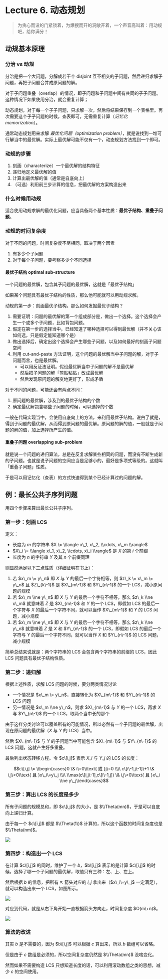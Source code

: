 
Lecture 6\. 动态规划
================



> 为贪心而设的门紧锁着，为爆搜而开的洞敞开着，一个声音高叫着：用动规吧，给你满分！


动规基本原理
------


### 分治 vs 动规


分治是把一个大问题，分解成若干个 disjoint 互不相交的子问题，然后递归求解子问题，再把子问题合并成原问题的解。


对于子问题重叠（overlap）的情况，即子问题和子问题中间有共同的子子问题。这种情况下如果使用分治，就会重复计算；


动态规划，对于每一个子子问题，只求解一次，然后将结果保存到一个表格里。再次需要这个子子问题的时候，查表即可，无需重复计算（*记忆化 memorization*）。


通常动态规划用来求解 *最优化问题（optimization problem）*，就是说找到一堆可行解当中的最优解。实际上最优解可能不仅有一个，动态规划方法找到一个即可。


### 动规的步骤


1. 刻画（characterize）一个最优解的结构特征
2. 递归地定义最优解的值
3. 计算出最优解的值（通常是自底向上）
4. （可选）利用前三步计算的信息，把最优解的方案构造出来


### 什么时候用动规


适合使用动规求解的最优化问题，应当具备两个基本性质：**最优子结构、重叠子问题**。


### 动规的时间复杂度


对于不同的问题，时间复杂度不尽相同，取决于两个因素


1. 有多少个子问题
2. 对于每个子问题，要考察多少个不同选择


#### 最优子结构 optimal sub\-structure


一个问题的最优解，包含其子问题的最优解，这就是「最优子结构」


如果某个问题具有最优子结构的性质，那么他可能就可以用动规求解。


动规的第一步：刻画最优子结构。那么如何发掘最优子结构？


1. 需要证明：问题的最优解的第一个组成部分是，做出一个选择。这个选择会产生一个或多个子问题，比如背包问题。
2. 假定在第一步的选择当中，已经知道了哪种选择可以得到最优解（并不关心该如何选，只是假定能知道哪个是）
3. 做出选择后，确定出这个选择会产生哪些子问题，以及如何最好的刻画子问题空间
4. 利用 cut\-and\-paste 方法证明，这个问题的最优解当中子问题的解，对于子问题而言，也是最优解。
	* 可以用反证法证明。假设最优解当中子问题的解不是最优解
	* 然后把子问题的解「剪贴粘贴」改成最优解
	* 然后发现原问题的解变地更好了，形成矛盾


对于不同的问题，可能还会有两点不同：


1. 原问题的最优解，涉及到的最优子结构的个数
2. 确定最优解包含哪些子问题的时候，可以选择的个数


一般在代码实现当中，会使用自底向上的方法，来利用最优子结构。说白了就是，得到子问题的最优解，从而得到原问题的最优解。原问题的解的值，一般就是子问题的解的值，加上选择所产生的值。


#### 重叠子问题 overlapping sub\-problem


就是说一个问题的递归算法，总是在反复求解某些相同的问题，而没有不断生成新的子问题。也就是说子问题的空间应当是足够小的，最好是多项式等级的。这就叫「重叠子问题」性质。


于是可以用记忆化（查表）的方式快速得到某个已经计算过的问题的解。


例：最长公共子序列问题
-----------


用四个步骤来算出最长公共子序列。


### 第一步：刻画 LCS


定义：


* 长度为 $m$ 的字符串 $X \= \\langle x\_1, x\_2, \\cdots, x\_m \\rangle$
* $X\_i \= \\langle x\_1, x\_2, \\cdots, x\_i \\rangle$ 是 $X$ 的第 $i$ 个前缀
* 长度为 $n$ 的字符串 $Y$ 及其 $n$ 个前缀同理


则显然满足以下三点性质（详细证明在书上）：


1. 若 $x\_m \= y\_n$ 即 $X$ 与 $Y$ 的最后一个字符相等，则 $z\_k \= x\_m \= y\_n$ 且 $Z\_{k\-1}$ 是 $X\_{m\-1}$ 和 $Y\_{n\-1}$ 的一个 LCS，减小原问题的规模
2. 若 $x\_m \\ne y\_n$ 即 $X$ 与 $Y$ 的最后一个字符不相等，那么 $z\_k \\ne x\_m$ 就意味着 $Z$ 是 $X\_{m\-1}$ 和 $Y$ 的一个 LCS，即假如 LCS 的最后一个字符与 $X$ 的最后一个字符不同，就可以当作 $X\_{m\-1}$ 和 $Y$ 的 LCS 问题，减小规模
3. 若 $x\_m \\ne y\_n$ 即 $X$ 与 $Y$ 的最后一个字符不相等，那么 $z\_k \\ne y\_n$ 就意味着 $Z$ 是 $X$ 和 $Y\_{n\-1}$ 的一个 LCS，即假如 LCS 的最后一个字符与 $Y$ 的最后一个字符不同，就可以当作 $X$ 和 $Y\_{n\-1}$ 的 LCS 问题，减小规模


简单总结来说就是：两个字符串的 LCS 会包含两个字符串的前缀的 LCS，因此 LCS 问题具有最优子结构性质。


### 第二步：递归解


根据上述性质，求解 LCS 问题的时候，要分两类情况讨论


* 一个情况是 $x\_m \= y\_n$，直接转化为 $X\_{m\-1}$ 和 $Y\_{n\-1}$ 的 LCS 问题
* 另一情况是 $x\_m \\ne y\_n$，则求 $X\_{m\-1}$ 与 $Y$ 的一个 LCS，再求 $X$ 与 $Y\_{n\-1}$ 的一个 LCS，取两个当中长的那个


由于这样分类讨论可以覆盖所有的可能情况，所以必然有一个子问题的最优解，出现在原问题的最优解（$X$ 与 $Y$ 的 LCS）当中。


然后 $X\_{m\-1}$ 与 $Y$ 的子问题当中可能包含 $X\_{m\-1}$ 与 $Y\_{n\-1}$ 的 LCS 问题，这就产生好多重叠。


最后列出状态转移方程。令 $c\[i,j]$ 表示 $X\_i$ 与 $Y\_j$ 的 LCS 的长度：


$$c\[i,j] \= \\begin{cases}0 \& i\=0\\text{ 或 }j\=0 \\\\ c\[i\-1,j\-1]\+1 \& i,j\>0\\text{ 且 }x\_i\=y\_j \\\\ \\max(c\[i,j\-1],c\[i\-1,j]) \& i,j\>0\\text{ 且 }x\_i \\ne y\_j\\end{cases}$$


### 第三步：算出 LCS 的长度是多少


所有子问题的规模总和，即 $c\[i,j]$ 的大小，是 $\\Theta(mn)$，于是可以自底向上递归计算。


由于每一个 $c\[i,j]$ 都是 $\\Theta(1\)$ 计算的，所以这个函数的时间复杂度也是 $\\Theta(nm)$。


![](https://s2.loli.net/2023/07/04/omXK7z6SGV4x9BD.png)


### 第四步：构造出一个 LCS


在计算 $c\[i,j]$ 的同时，维护了一个 $b$，$b\[i,j]$ 表示的是计算 $c\[i,j]$ 的时候，选择了哪一个子问题的最优解，取值只有三种：左、上、左上。


然后根据 $b$ 的信息，把所有 ↖ 箭头对应的 $i,j$ 拿出来（$x\_i\=y\_j$ 一定满足），就可以构造出来一个 LCS，如图所示。


![](https://s2.loli.net/2023/07/04/FqnpbSgkVxyvf9w.png)


对应到代码，就是从右下角开始一直根据箭头方向走，时间复杂度 $O(m\+n)$。


![](https://s2.loli.net/2023/07/04/AjrIOfZMvsEx8Cc.png)


### 算法的改进


其实 $b$ 是不需要的，因为 $b\[i,j]$ 可以根据 $c$ 算出来，所以 $b$ 数组可以省略。


但是由于 $c$ 数组是必须的，所以空间复杂度仍然是 $\\Theta(mn)$ 没啥变化。


然而如果不需要构造 LCS 只想知道长度的话，可以利用滚动数组之类的思想，减少 $c$ 的空间使用。


